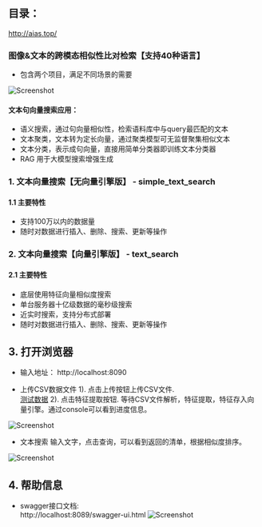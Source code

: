 ## 目录：
http://aias.top/


### 图像&文本的跨模态相似性比对检索【支持40种语言】
- 包含两个项目，满足不同场景的需要

![Screenshot](https://aias-home.oss-cn-beijing.aliyuncs.com/AIAS/7_engine_hub/image_text_search/arc.png)

#### 文本句向量搜索应用：
- 语义搜索，通过句向量相似性，检索语料库中与query最匹配的文本
- 文本聚类，文本转为定长向量，通过聚类模型可无监督聚集相似文本
- 文本分类，表示成句向量，直接用简单分类器即训练文本分类器
- RAG 用于大模型搜索增强生成

### 1. 文本向量搜索【无向量引擎版】 - simple_text_search
#### 1.1 主要特性
- 支持100万以内的数据量
- 随时对数据进行插入、删除、搜索、更新等操作


### 2. 文本向量搜索【向量引擎版】 - text_search
#### 2.1 主要特性
- 底层使用特征向量相似度搜索
- 单台服务器十亿级数据的毫秒级搜索
- 近实时搜索，支持分布式部署
- 随时对数据进行插入、删除、搜索、更新等操作

## 3. 打开浏览器
- 输入地址： http://localhost:8090

- 上传CSV数据文件
1). 点击上传按钮上传CSV文件.  
[测试数据](https://aias-home.oss-cn-beijing.aliyuncs.com/AIAS/text_search/example.csv)
2). 点击特征提取按钮. 
等待CSV文件解析，特征提取，特征存入向量引擎。通过console可以看到进度信息。

![Screenshot](https://aias-home.oss-cn-beijing.aliyuncs.com/AIAS/text_search/storage.png)

- 文本搜索
  输入文字，点击查询，可以看到返回的清单，根据相似度排序。

![Screenshot](https://aias-home.oss-cn-beijing.aliyuncs.com/AIAS/text_search/search.png)

## 4. 帮助信息
- swagger接口文档:  
http://localhost:8089/swagger-ui.html
![Screenshot](https://aias-home.oss-cn-beijing.aliyuncs.com/AIAS/text_search/swagger.png)
